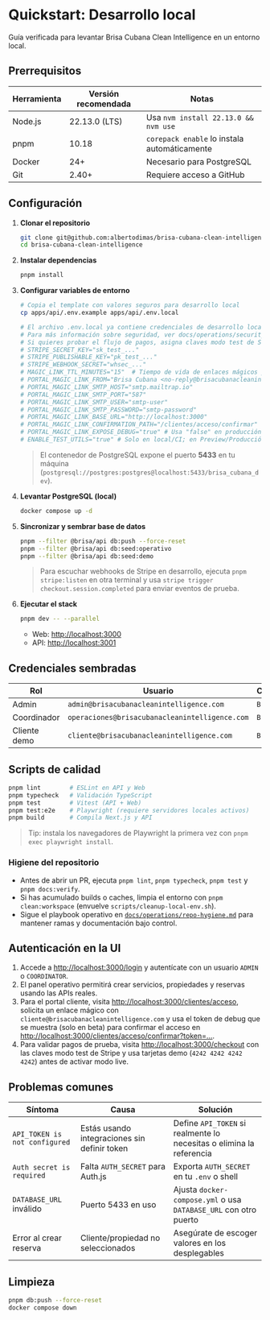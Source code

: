 # Quickstart: Desarrollo local

Guía verificada para levantar Brisa Cubana Clean Intelligence en un entorno local.

## Prerrequisitos

| Herramienta | Versión recomendada | Notas                                        |
| ----------- | ------------------- | -------------------------------------------- |
| Node.js     | 22.13.0 (LTS)       | Usa `nvm install 22.13.0 && nvm use`         |
| pnpm        | 10.18               | `corepack enable` lo instala automáticamente |
| Docker      | 24+                 | Necesario para PostgreSQL                    |
| Git         | 2.40+               | Requiere acceso a GitHub                     |

## Configuración

1. **Clonar el repositorio**
   ```bash
   git clone git@github.com:albertodimas/brisa-cubana-clean-intelligence.git
   cd brisa-cubana-clean-intelligence
   ```
2. **Instalar dependencias**
   ```bash
   pnpm install
   ```
3. **Configurar variables de entorno**

   ```bash
   # Copia el template con valores seguros para desarrollo local
   cp apps/api/.env.example apps/api/.env.local

   # El archivo .env.local ya contiene credenciales de desarrollo local seguras
   # Para más información sobre seguridad, ver docs/operations/security.md
   # Si quieres probar el flujo de pagos, asigna claves modo test de Stripe:
   # STRIPE_SECRET_KEY="sk_test_..."
   # STRIPE_PUBLISHABLE_KEY="pk_test_..."
   # STRIPE_WEBHOOK_SECRET="whsec_..."
   # MAGIC_LINK_TTL_MINUTES="15"  # Tiempo de vida de enlaces mágicos para el portal cliente
   # PORTAL_MAGIC_LINK_FROM="Brisa Cubana <no-reply@brisacubanacleanintelligence.com>"
   # PORTAL_MAGIC_LINK_SMTP_HOST="smtp.mailtrap.io"
   # PORTAL_MAGIC_LINK_SMTP_PORT="587"
   # PORTAL_MAGIC_LINK_SMTP_USER="smtp-user"
   # PORTAL_MAGIC_LINK_SMTP_PASSWORD="smtp-password"
   # PORTAL_MAGIC_LINK_BASE_URL="http://localhost:3000"
   # PORTAL_MAGIC_LINK_CONFIRMATION_PATH="/clientes/acceso/confirmar"
   # PORTAL_MAGIC_LINK_EXPOSE_DEBUG="true" # Usa "false" en producción para ocultar el token
   # ENABLE_TEST_UTILS="true" # Solo en local/CI; en Preview/Producción debe ser "false"
   ```

   > El contenedor de PostgreSQL expone el puerto **5433** en tu máquina (`postgresql://postgres:postgres@localhost:5433/brisa_cubana_dev`).

4. **Levantar PostgreSQL (local)**
   ```bash
   docker compose up -d
   ```
5. **Sincronizar y sembrar base de datos**

   ```bash
   pnpm --filter @brisa/api db:push --force-reset
   pnpm --filter @brisa/api db:seed:operativo
   pnpm --filter @brisa/api db:seed:demo
   ```

   > Para escuchar webhooks de Stripe en desarrollo, ejecuta `pnpm stripe:listen` en otra terminal y usa `stripe trigger checkout.session.completed` para enviar eventos de prueba.

6. **Ejecutar el stack**

   ```bash
   pnpm dev -- --parallel
   ```

   - Web: <http://localhost:3000>
   - API: <http://localhost:3001>

## Credenciales sembradas

| Rol          | Usuario                                        | Contraseña  |
| ------------ | ---------------------------------------------- | ----------- |
| Admin        | `admin@brisacubanacleanintelligence.com`       | `Brisa123!` |
| Coordinador  | `operaciones@brisacubanacleanintelligence.com` | `Brisa123!` |
| Cliente demo | `cliente@brisacubanacleanintelligence.com`     | `Brisa123!` |

## Scripts de calidad

```bash
pnpm lint        # ESLint en API y Web
pnpm typecheck   # Validación TypeScript
pnpm test        # Vitest (API + Web)
pnpm test:e2e    # Playwright (requiere servidores locales activos)
pnpm build       # Compila Next.js y API
```

> Tip: instala los navegadores de Playwright la primera vez con `pnpm exec playwright install`.

### Higiene del repositorio

- Antes de abrir un PR, ejecuta `pnpm lint`, `pnpm typecheck`, `pnpm test` y `pnpm docs:verify`.
- Si has acumulado builds o caches, limpia el entorno con `pnpm clean:workspace` (envuelve `scripts/cleanup-local-env.sh`).
- Sigue el playbook operativo en [`docs/operations/repo-hygiene.md`](../operations/repo-hygiene.md) para mantener ramas y documentación bajo control.

## Autenticación en la UI

1. Accede a <http://localhost:3000/login> y autentícate con un usuario `ADMIN` o `COORDINATOR`.
2. El panel operativo permitirá crear servicios, propiedades y reservas usando las APIs reales.
3. Para el portal cliente, visita <http://localhost:3000/clientes/acceso>, solicita un enlace mágico con `cliente@brisacubanacleanintelligence.com` y usa el token de debug que se muestra (solo en beta) para confirmar el acceso en <http://localhost:3000/clientes/acceso/confirmar?token=...>.
4. Para validar pagos de prueba, visita <http://localhost:3000/checkout> con las claves modo test de Stripe y usa tarjetas demo (`4242 4242 4242 4242`) antes de activar modo live.

## Problemas comunes

| Síntoma                       | Causa                                        | Solución                                                             |
| ----------------------------- | -------------------------------------------- | -------------------------------------------------------------------- |
| `API_TOKEN is not configured` | Estás usando integraciones sin definir token | Define `API_TOKEN` si realmente lo necesitas o elimina la referencia |
| `Auth secret is required`     | Falta `AUTH_SECRET` para Auth.js             | Exporta `AUTH_SECRET` en tu `.env` o shell                           |
| `DATABASE_URL` inválido       | Puerto 5433 en uso                           | Ajusta `docker-compose.yml` o usa `DATABASE_URL` con otro puerto     |
| Error al crear reserva        | Cliente/propiedad no seleccionados           | Asegúrate de escoger valores en los desplegables                     |

## Limpieza

```bash
pnpm db:push --force-reset
docker compose down
```
